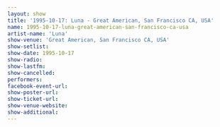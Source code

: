 ```yaml
---
layout: show
title: '1995-10-17: Luna - Great American, San Francisco CA, USA'
name: 1995-10-17-luna-great-american-san-francisco-ca-usa
artist-name: 'Luna'
show-venue: 'Great American, San Francisco CA, USA'
show-setlist: 
show-date: 1995-10-17
show-radio: 
show-lastfm: 
show-cancelled: 
performers: 
facebook-event-url: 
show-poster-url: 
show-ticket-url: 
show-venue-website: 
show-additional: 
---
```


